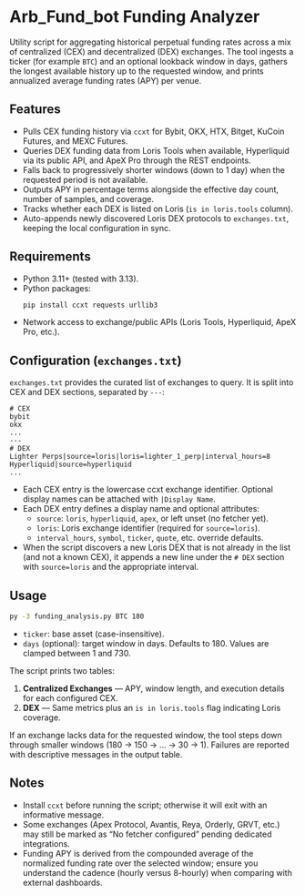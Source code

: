 # Arb_Fund_bot Funding Analyzer

Utility script for aggregating historical perpetual funding rates across a mix
of centralized (CEX) and decentralized (DEX) exchanges. The tool ingests a
ticker (for example `BTC`) and an optional lookback window in days, gathers the
longest available history up to the requested window, and prints annualized
average funding rates (APY) per venue.

## Features
- Pulls CEX funding history via `ccxt` for Bybit, OKX, HTX, Bitget, KuCoin
  Futures, and MEXC Futures.
- Queries DEX funding data from Loris Tools when available, Hyperliquid via its
  public API, and ApeX Pro through the REST endpoints.
- Falls back to progressively shorter windows (down to 1 day) when the
  requested period is not available.
- Outputs APY in percentage terms alongside the effective day count, number of
  samples, and coverage.
- Tracks whether each DEX is listed on Loris (`is in loris.tools` column).
- Auto-appends newly discovered Loris DEX protocols to `exchanges.txt`, keeping
  the local configuration in sync.

## Requirements
- Python 3.11+ (tested with 3.13).
- Python packages:
  ```bash
  pip install ccxt requests urllib3
  ```
- Network access to exchange/public APIs (Loris Tools, Hyperliquid, ApeX Pro,
  etc.).

## Configuration (`exchanges.txt`)
`exchanges.txt` provides the curated list of exchanges to query. It is split
into CEX and DEX sections, separated by `---`:

```
# CEX
bybit
okx
...
---
# DEX
Lighter Perps|source=loris|loris=lighter_1_perp|interval_hours=8
Hyperliquid|source=hyperliquid
...
```

- Each CEX entry is the lowercase ccxt exchange identifier. Optional display
  names can be attached with `|Display Name`.
- Each DEX entry defines a display name and optional attributes:
  - `source`: `loris`, `hyperliquid`, `apex`, or left unset (no fetcher yet).
  - `loris`: Loris exchange identifier (required for `source=loris`).
  - `interval_hours`, `symbol`, `ticker`, `quote`, etc. override defaults.
- When the script discovers a new Loris DEX that is not already in the list (and
  not a known CEX), it appends a new line under the `# DEX` section with
  `source=loris` and the appropriate interval.

## Usage
```bash
py -3 funding_analysis.py BTC 180
```
- `ticker`: base asset (case-insensitive).
- `days` (optional): target window in days. Defaults to 180. Values are clamped
  between 1 and 730.

The script prints two tables:
1. **Centralized Exchanges** — APY, window length, and execution details for
   each configured CEX.
2. **DEX** — Same metrics plus an `is in loris.tools` flag indicating Loris
   coverage.

If an exchange lacks data for the requested window, the tool steps down through
smaller windows (180 → 150 → … → 30 → 1). Failures are reported with descriptive
messages in the output table.

## Notes
- Install `ccxt` before running the script; otherwise it will exit with an
  informative message.
- Some exchanges (Apex Protocol, Avantis, Reya, Orderly, GRVT, etc.) may still
  be marked as “No fetcher configured” pending dedicated integrations.
- Funding APY is derived from the compounded average of the normalized funding
  rate over the selected window; ensure you understand the cadence (hourly
  versus 8-hourly) when comparing with external dashboards.


